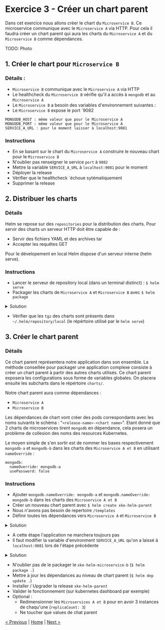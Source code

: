 # Exercice 3 - Créer un chart parent

Dans cet exercice nous allons créer le chart du `Microservice B`. 
Ce microservice communique avec le `Microservice A` via HTTP.
Pour cela il faudra créer un chart parent qui aura les charts du `Microservice A` et du `Microservice B` comme dépendances.

TODO: Photo

## 1. Créer le chart pour `Microservice B`

### Détails :
* `Microservice B` communique avec le `Microservice A` via HTTP
* Le healthcheck du `Microservice B` vérifie qu'il a accès à `mongodb` et au `Microservice A`
* Le `Microservice B` a besoin des variables d'environnement suivantes :
* Le `Microservice B` expose le port `9082

```
MONGODB_HOST : même valeur que pour le Microservice A
MONGODB_PORT : même valeur que pour le Microservice A
SERVICE_A_URL : pour le moment laisser à localhost:9081
```

### Instructions

* En se basant sur le chart du `Microservice A` construire le nouveau chart pour le `Microservice B`
* N'oublier pas renseigner le service `port` à `9082`
* Mettre la variable `SERVICE_A_URL` à `localhost:9081` pour le moment
* Déployer la release
* Vérifier que le healthcheck `échoue sytématiquement
* Supprimer la release

## 2. Distribuer les charts

### Détails
Helm se repose sur des `repositories` pour la distribution des charts.
Pour servir des charts un serveur HTTP doit être capable de :
* Servir des fichiers YAML et des archives tar
* Accepter les requêtes GET

Pour le dévelopement en local Helm dispose d'un serveur interne (helm serve). 

### Instructions

* Lancer le serveur de repository local (dans un terminal distinct) : `$ helm serve`
* Packager les charts de `Microservice A` et `Microservice B` avec `$ helm package`

<details><summary>Solution</summary>
<p>

    $ cd <chart directory>
    $ helm package .

</p>
</details>

* Vérifier que les `tgz` des charts sont présents dans `~/.helm/repository/local` (le répértoire utilisé par le `helm serve`)


## 3. Créer le chart parent
 
### Détails
Ce chart parent représentera notre application dans son ensemble. 
La méthode conseillée pour packager une application complexe consiste à créer un chart parent à partir des autres charts utilisés. 
Ce chart parent exposera les configurations sous forme de variables globales.
On placera ensuite les subcharts dans le répértoire `charts/`.

Notre chart parent aura comme dépendances :

* `Microservice A`
* `Microservice B`

Les dépendances de chart vont créer des pods correspondants avec les noms suivants le schèma : "`<release-name>-<chart name>`".
Etant donné que 2 charts de microservices tirent `mongodb` en dépendance, cela posera un problème de collesion des noms des resources Kubernetes.


Le moyen simple de s'en sortir est de nommer les bases respectivement `mongodb-a` et `mongodb-b` dans les charts des `Microservice A et B` en utilisant `nameOverride` :    

```
mongodb:
  nameOverride: mongodb-a
  usePassword: false
``` 


### Instructions

* Ajouter `mongodb.nameOverride: mongodb-a` et `mongodb.nameOverride: mongodb-b` dans les charts des `Microservice A et B`
* Créer un nouveau chart parent avec `$ helm create xke-helm-parent`
* Nous n'avons pas besoin de repertoire `/templates`
* Définir toutes les dépendances vers `Microservice A` et `Microservice B`

<details><summary>Solution</summary>
<p>

Créer `requirements.yaml` avec :

    dependencies:
      - name: xke-helm-microservice-a
        version: 0.1.0
        repository: http://127.0.0.1:8879/charts
      - name: xke-helm-microservice-b
        version: 0.1.0
        repository: http://127.0.0.1:8879/charts

</p>
</details>

* A cette étape l'application ne marchera toujours pas
* Il faut modifier la variable d'environment `SERVICE_A_URL` qu'on a laissé à `localhost:9081` lors de l'étape précédente

<details><summary>Solution</summary>
<p>

File `xke-helm-microservice-b/templates/deployment.yaml` :

    env:
    
       ...
    
       - name: SERVICE_A_URL
         value: "{{- printf "http://%s-%s:9081" .Release.Name "xke-helm-microservice-a" | trunc 63 | trimSuffix "" -}}"
         
       ...

</p>
</details>

* N'oublier pas de le packager le `xke-helm-microservice-b` (`$ helm package .`) 
* Mettre à jour les dépendances au niveau de chart parent (`$ helm dep update .`)  
* Installer / Upgrader la release `xke-helm-parent`
* Valider le fonctionnement (sur kubernetes dashboard par exemple)
* Optional :
    * Redimensionner les `Microservices A et B` pour en avoir 3 instances de chaqu'une (`replicaCount: 3`)
    * Ne toucher que values de chat parent


[< Previous](ex2-create-charts.md) | [Home](README.md) | [Next >](ex4-template-helpers.md)